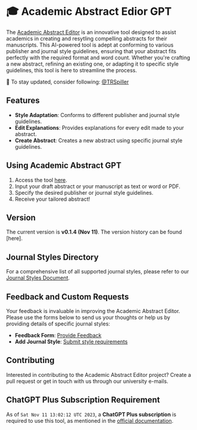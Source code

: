 # 🎓 Academic Abstract Edior GPT

The [Academic Abstract Editor](https://chat.openai.com/g/g-sxbrQLTDo-academic-abstract-editor) is an innovative tool designed to assist academics in creating and resytling compelling abstracts for their manuscripts. This AI-powered tool is adept at conforming to various publisher and journal style guidelines, ensuring that your abstract fits perfectly with the required format and word count. Whether you're crafting a new abstract, refining an existing one, or adapting it to specific style guidelines, this tool is here to streamline the process.

🌟 To stay updated, consider following: [@TRSpiller](https://x.com/TRSpiller) 

## Features
- **Style Adaptation**: Conforms to different publisher and journal style guidelines.
- **Edit Explanations**: Provides explanations for every edit made to your abstract.
- **Create Abstract**: Creates a new abstract using specific journal style guidelines.

## Using Academic Abstract GPT 
1. Access the tool [here](https://chat.openai.com/g/g-sxbrQLTDo-academic-abstract-editor).
2. Input your draft abstract or your manuscript as text or word or PDF.
3. Specify the desired publisher or journal style guidelines.
4. Receive your tailored abstract!

## Version 
The current version is **v0.1.4 (Nov 11)**. The version history can be found [here].

## Journal Styles Directory
For a comprehensive list of all supported journal styles, please refer to our [Journal Styles Document](https://github.com/TobiasRSpiller/Academic_Abstract_Editor/blob/main/Journals).

## Feedback and Custom Requests
Your feedback is invaluable in improving the Academic Abstract Editor. Please use the forms below to send us your thoughts or help us by providing details of specific journal styles:

- **Feedback Form**: [Provide Feedback](https://docs.google.com/forms/d/18uM1OQ3Ltb8uUOviUVjZj2jgGjOqRf57hL1cAAwEFog/edit)
- **Add Journal Style**: [Submit style requirements](https://docs.google.com/forms/d/1nhgLb589Z1FEeWgSLgdgALDJlCNi40sxNi9bvb_5ISU/viewform?edit_requested=true)

## Contributing 
Interested in contributing to the Academic Abstract Editor project? Create a pull request or get in touch with us through our university e-mails.

## ChatGPT Plus Subscription Requirement

As of `Sat Nov 11 13:02:12 UTC 2023`, a **ChatGPT Plus subscription** is required to use this tool, as mentioned in the [official documentation](https://openai.com/blog/introducing-gpts).
